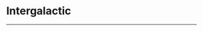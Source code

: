 # Intergalactic

----

<!-- Simply use the custom element directly as intended by the component -->
<intergalactic-scene class="test-scene-container"></intergalactic-scene>

<script type="importmap">
{
  "imports": {
    "three": "https://cdn.jsdelivr.net/npm/three@0.176.0/build/three.module.js",
    "three/addons/": "https://cdn.jsdelivr.net/npm/three@0.176.0/examples/jsm/",
    "intergalactic-scene": "/assets/js/components/intergalactic-scene/intergalactic-scene.js"
  }
}
</script>

<script type="module">
  // Make sure the script has loaded
  console.log('Loading Intergalactic Scene component...');

  // Debug flag to help troubleshooting
  window.DEBUG_INTERGALACTIC_SCENE = true;
</script>
